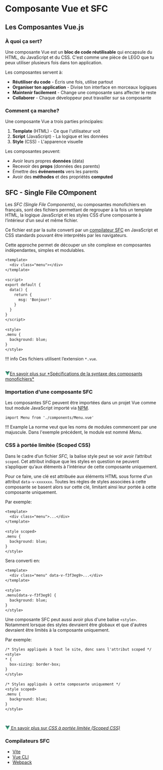 # Composante Vue et SFC

## Les Composantes Vue.js

### À quoi ça sert?

Une composante Vue est un **bloc de code réutilisable** qui encapsule du HTML, du JavaScript et du CSS. C'est comme une pièce de LEGO que tu peux utiliser plusieurs fois dans ton application.

Les composantes servent à:

- **Réutiliser du code** - Écris une fois, utilise partout
- **Organiser ton application** - Divise ton interface en morceaux logiques
- **Maintenir facilement** - Change une composante sans affecter le reste
- **Collaborer** - Chaque développeur peut travailler sur sa composante

### Comment ça marche?

Une composante Vue a trois parties principales:

1. **Template** (HTML) - Ce que l'utilisateur voit
2. **Script** (JavaScript) - La logique et les données
3. **Style** (CSS) - L'apparence visuelle

Les composantes peuvent:

- Avoir leurs propres **données** (data)
- Recevoir des **props** (données des parents)
- Émettre des **événements** vers les parents
- Avoir des **méthodes** et des propriétés **computed**


## SFC - Single File COmponent


Les *SFC (Single File Components)*, ou composantes monofichiers en français, sont des fichiers permettant de regrouper à la fois un template HTML, la logique JavaScript et les styles CSS d’une composante à l’intérieur d’un seul et même fichier. 

Ce fichier est par la suite converti par un <a rel="noopener noreferrer" href="#compilateurs-sfc">compilateur SFC</a> en JavaScript et CSS standards pouvant être interprétés par les navigateurs.

Cette approche permet de découper un site complexe en composantes indépendantes, simples et modulables.

```
<template>
  <div class="menu"></div>
</template>

<script>
export default {
  data() {
    return {
      msg: 'Bonjour!'
    }
  }
}
</script>

<style>
.menu {
  background: blue;
}
</style>
```



!!! info
    Ces fichiers utilisent l’extension `*.vue`.



<br>
<a href="https://fr.vuejs.org/api/sfc-spec" class="md-button "><img src="./assets/logo-vue.svg" style="width: 15px; height: auto;">En savoir plus sur *Spécifications de la syntaxe des composants monofichiers*</a>





### Importation d'une composante SFC

Les composantes SFC peuvent être importées dans un projet Vue comme tout module JavaScript importé via <a target="_blank" rel="noopener noreferrer" href="https://tim-montmorency.com/timdoc/582-518MO/javascript/npm">NPM</a>.

```
import Menu from './components/Menu.vue'
```

!!! Example
    La norme veut que les noms de modules commencent par une majuscule. Dans l'exemple précédent, le module est nommé *Menu*.


### CSS à portée limitée (Scoped CSS)

Dans le cadre d’un fichier *SFC,* la balise style peut se voir avoir l’attribut `scoped`. Cet attribut indique que les styles en question ne peuvent s’appliquer qu’aux éléments à l’intérieur de cette composante uniquement.

Pour ce faire, une clé est attribuée aux éléments HTML sous forme d'un attribut `data-v-xxxxxxx`. Toutes les règles de styles associées à cette composante se basent alors sur cette clé, limitant ainsi leur portée à cette composante uniquement.

Par exemple:

```
<template>
  <div class="menu">...</div>
</template>

<style scoped>
.menu {
  background: blue;
}
</style>
```


Sera converti en:

```
<template>
  <div class="menu" data-v-f3f3eg9>...</div>
</template>

<style>
.menu[data-v-f3f3eg9] {
  background: blue;
}
</style>
```


Une composante SFC peut aussi avoir plus d'une balise `<style>`. Notamment lorsque des styles devraient être globaux et que d'autres devraient être limités à la composante uniquement.


Par exemple:


```
/* Styles appliqués à tout le site, donc sans l'attribut scoped */
<style>
* {
  box-sizing: border-box;
}
</style>

/* Styles appliqués à cette composante uniquement */
<style scoped>
.menu {
  background: blue;
}
</style>
```

<br>


<a href="https://fr.vuejs.org/api/sfc-css-features" class="md-button "><img src="./assets/logo-vue.svg" style="width: 15px; height: auto;"> En savoir plus sur *CSS à portée limitée (Scoped CSS)*</a>



### Compilateurs SFC

- [Vite](https://vite.dev/)
- [Vue CLI](https://cli.vuejs.org/)
- [Webpack](https://webpack.js.org/)


